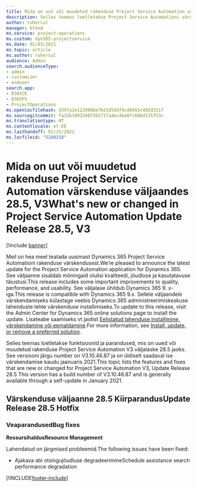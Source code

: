 ```yaml
---
title: Mida on uut või muudetud rakenduse Project Service Automation värskenduse väljaandes 28.5, Hotfix, V3
description: Selles teemas loetletakse Project Service Automationi värskenduse väljalaske 28.5 V3 funktsioonid ja parandused.
author: ruhercul
manager: kfend
ms.service: project-operations
ms.custom: dyn365-projectservice
ms.date: 02/03/2021
ms.topic: article
ms.author: ruhercul
audience: Admin
search.audienceType:
- admin
- customizer
- enduser
search.app:
- D365CE
- D365PS
- ProjectOperations
ms.openlocfilehash: d39fa1e1220906e7b53d545f9cd0455c402d311f
ms.sourcegitcommit: fa32b1893286f20271fa4ec4be8fc68bd135f53c
ms.translationtype: HT
ms.contentlocale: et-EE
ms.lasthandoff: 02/15/2021
ms.locfileid: "5280258"
---
```

# <a name="whats-new-or-changed-in-project-service-automation-update-release-285-v3"></a><span data-ttu-id="20f2d-103">Mida on uut või muudetud rakenduse Project Service Automation värskenduse väljaandes 28.5, V3</span><span class="sxs-lookup"><span data-stu-id="20f2d-103">What's new or changed in Project Service Automation Update Release 28.5, V3</span></span>

[!include [banner](../includes/psa-now-project-operations.md)]

<span data-ttu-id="20f2d-104">Meil on hea meel teatada uusimast Dynamics 365 Project Service Automationi rakenduse värskendusest.</span><span class="sxs-lookup"><span data-stu-id="20f2d-104">We’re pleased to announce the latest update for the Project Service Automation application for Dynamics 365.</span></span> <span data-ttu-id="20f2d-105">See väljaanne sisaldab mõningaid olulisi kvaliteedi, jõudluse ja kasutatavuse täiustusi.</span><span class="sxs-lookup"><span data-stu-id="20f2d-105">This release includes some important improvements to quality, performance, and usability.</span></span> <span data-ttu-id="20f2d-106">See väljalase ühildub Dynamics 365 9. x-iga.</span><span class="sxs-lookup"><span data-stu-id="20f2d-106">This release is compatible with Dynamics 365 9.x.</span></span> <span data-ttu-id="20f2d-107">Sellele väljaandele värskendamiseks külastage veebis Dynamics 365 administreerimiskeskuse lahenduste lehte värskenduse installimiseks.</span><span class="sxs-lookup"><span data-stu-id="20f2d-107">To update to this release, visit the Admin Center for Dynamics 365 online solutions page to install the update.</span></span> <span data-ttu-id="20f2d-108">Lisateabe saamiseks vt jaotist [Eelistatud lahenduse installimine, värskendamine või eemaldamine](https://docs.microsoft.com/power-platform/admin/install-remove-preferred-solution).</span><span class="sxs-lookup"><span data-stu-id="20f2d-108">For more information, see [Install, update, or remove a preferred solution](https://docs.microsoft.com/power-platform/admin/install-remove-preferred-solution).</span></span>

<span data-ttu-id="20f2d-109">Selles teemas loetletakse funktsioonid ja parandused, mis on uued või muudetud rakenduse Project Service Automation V3 väljalaske 28.5 jaoks. See versiooni järgu number on V3.10.46.87 ja on üldiselt saadaval ise värskendamise kaudu jaanuaris 2021.</span><span class="sxs-lookup"><span data-stu-id="20f2d-109">This topic lists the features and fixes that are new or changed for Project Service Automation V3, Update Release 28.5 This version has a build number of V3.10.46.87 and is generally available through a self-update in January 2021.</span></span>

## <a name="update-release-285-hotfix"></a><span data-ttu-id="20f2d-110">Värskenduse väljaanne 28.5 Kiirparandus</span><span class="sxs-lookup"><span data-stu-id="20f2d-110">Update Release 28.5 Hotfix</span></span>

### <a name="bug-fixes"></a><span data-ttu-id="20f2d-111">Veaparandused</span><span class="sxs-lookup"><span data-stu-id="20f2d-111">Bug fixes</span></span>

<span data-ttu-id="20f2d-112">**Ressursihaldus**</span><span class="sxs-lookup"><span data-stu-id="20f2d-112">**Resource Management**</span></span>

<span data-ttu-id="20f2d-113">Lahendatud on järgmised probleemid.</span><span class="sxs-lookup"><span data-stu-id="20f2d-113">The following issues have been fixed:</span></span>

- <span data-ttu-id="20f2d-114">Ajakava abi otsingujõudluse degradeerimine</span><span class="sxs-lookup"><span data-stu-id="20f2d-114">Schedule assistance search performance degradation</span></span>



[!INCLUDE[footer-include](../includes/footer-banner.md)]